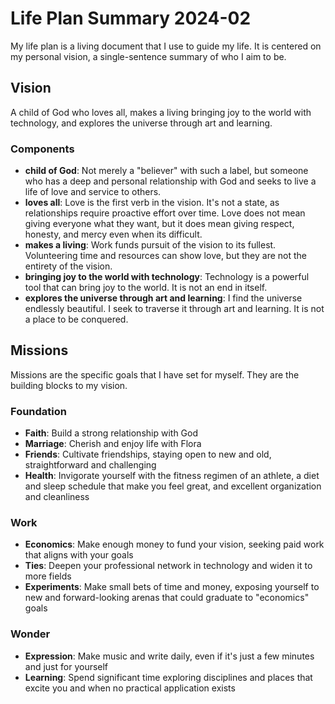 # Life Plan Summary 2024-02

My life plan is a living document that I use to guide my life. It is centered on my personal vision, a single-sentence summary of who I aim to be.

## Vision

A child of God who loves all, makes a living bringing joy to the world with technology, and explores the universe through art and learning.

### Components

- **child of God**: Not merely a "believer" with such a label, but someone who has a deep and personal relationship with God and seeks to live a life of love and service to others.
- **loves all**: Love is the first verb in the vision. It's not a state, as relationships require proactive effort over time. Love does not mean giving everyone what they want, but it does mean giving respect, honesty, and mercy even when its difficult.
- **makes a living**: Work funds pursuit of the vision to its fullest. Volunteering time and resources can show love, but they are not the entirety of the vision.
- **bringing joy to the world with technology**: Technology is a powerful tool that can bring joy to the world. It is not an end in itself.
- **explores the universe through art and learning**: I find the universe endlessly beautiful. I seek to traverse it through art and learning. It is not a place to be conquered.

## Missions

Missions are the specific goals that I have set for myself. They are the building blocks to my vision.

### Foundation

- **Faith**: Build a strong relationship with God
- **Marriage**: Cherish and enjoy life with Flora
- **Friends**: Cultivate friendships, staying open to new and old, straightforward and challenging
- **Health**: Invigorate yourself with the fitness regimen of an athlete, a diet and sleep schedule that make you feel great, and excellent organization and cleanliness

### Work

- **Economics**: Make enough money to fund your vision, seeking paid work that aligns with your goals
- **Ties**: Deepen your professional network in technology and widen it to more fields
- **Experiments**: Make small bets of time and money, exposing yourself to new and forward-looking arenas that could graduate to "economics" goals

### Wonder

- **Expression**: Make music and write daily, even if it's just a few minutes and just for yourself
- **Learning**: Spend significant time exploring disciplines and places that excite you and when no practical application exists

